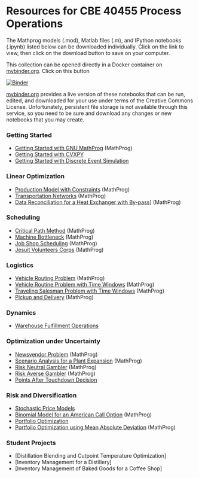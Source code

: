 # Resources for CBE 40455 Process Operations

The Mathprog models (.mod), Matlab files (.m), and IPython notebooks (.ipynb) listed below can be downloaded individually. Click on the link to view, then click on the download button to save on your computer.

This collection can be opened directly in a Docker container on [mybinder.org](http://mybinder.org). Click on this button 

[![Binder](http://mybinder.org/badge.svg)](http://mybinder.org/repo/jckantor/CBE40455)

[mybinder.org](http://mybinder.org) provides a live version of these notebooks that can be run, edited, and downloaded for your use under terms of the Creative Commons License. Unfortunately, persistent file storage is not available through this service, so you need to be sure and download any changes or new notebooks that you may create.


### Getting Started

* [Getting Started with GNU MathProg](blob/master/notebooks/Getting%20Started%20with%20GNU%20MathProg.ipynb) (MathProg)
* [Getting Started with CVXPY](notebooks/Getting%20Started%20with%20CVXPY.ipynb)
* [Getting Started with Discrete Event Simulation](notebooks/Getting%20Started%20with%20Discrete%20Event%20Simulation.ipynb)

### Linear Optimization

* [Production Model with Constraints](notebooks/Production%20Models%20with%20Constraints.ipynb) (MathProg)
* [Transportation Networks](notebooks/Transportation%20Networks.ipynb) (MathProg)
* [Data Reconciliation for a Heat Exchanger with By-pass](notebooks/Data%20Reconciliation.ipynb)] (MathProg)

### Scheduling

* [Critical Path Method](notebooks/Critical%20Path%20Method.ipynb) (MathProg)
* [Machine Bottleneck](notebooks/Machine%20Bottleneck.ipynb) (MathProg)
* [Job Shop Scheduling](notebooks/Job%20Shop%20Scheduling.ipynb) (MathProg)
* [Jesuit Volunteers Corps](notebooks/Jesuit%20Volunteer%20Corps.ipynb) (MathProg)

### Logistics

* [Vehicle Routing Problem](notebooks/Vehicle%20Routing.ipynb) (MathProg)
* [Vehicle Routine Problem with Time Windows](notebooks/Vehicle%20Routine%20with%20Time%20Windows.ipynb) (MathProg)
* [Traveling Salesman Problem with Time Windows](notebooks/Traveling%20Salesman%20Problem%20with%20Time%20Windows.ipynb) (MathProg)
* [Pickup and Delivery](notebooks/Pickup%20and%20Delivery%20.ipynb) (MathProg)

### Dynamics

* [Warehouse Fulfillment Operations](notebooks/Warehouse%20Fulfillment%20Operations.ipynb)

### Optimization under Uncertainty

* [Newsvendor Problem](notebooks/Newsvendor%20Problem.ipynb) (MathProg)
* [Scenario Analysis for a Plant Expansion](notebooks/Scenario%20Analysis%20for%20a%20Plant%20Expansion.ipynb) (MathProg)
* [Risk Neutral Gambler](notebooks/Risk%20Neutral%20Gambler.ipynb) (MathProg)
* [Risk Averse Gambler](notebooks/Risk%20Averse%20Gambler.ipynb) (MathProg)
* [Points After Touchdown Decision](notebooks/Points%20after%20Touchdown%20Decision.ipynb)

### Risk and Diversification

* [Stochastic Price Models](notebooks/Stochastic%20Price%20Models.ipynb)
* [Binomial Model for an American Call Option](notebooks/Binomial%20Model%20for%20an%20American%20Call%20Option.ipynb) (MathProg)
* [Portfolio Optimization](notebooks/Portfolio%20Optimization.ipynb)
* [Portfolio Optimization using Mean Absolute Deviation](notebooks/Portfolio%20Optimization%20using%20Mean%20Absolute%20Deviation.ipynb) (MathProg)

### Student Projects

* [Distillation Blending and Cutpoint Temperature Optimization]
* [Inventory Management for a Distillery]
* [Inventory Management of Baked Goods for a Coffee Shop]

